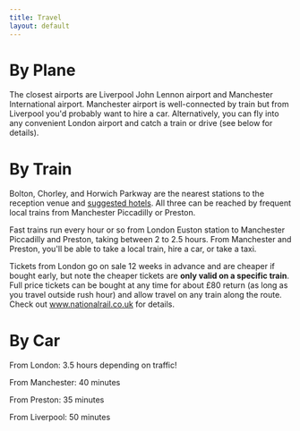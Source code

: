 ```yaml
---
title: Travel
layout: default
---
```


# By Plane

The closest airports are Liverpool John Lennon airport and Manchester International airport. Manchester airport is well-connected by train but from Liverpool you'd probably want to hire a car. Alternatively, you can fly into any convenient London airport and catch a train or drive (see below for details).

# By Train

Bolton, Chorley, and Horwich Parkway are the nearest stations to the reception venue and <a href="{{ site.baseurl }}/accommodation.html">suggested hotels</a>. All three can be reached by frequent local trains from Manchester Piccadilly or Preston.

Fast trains run every hour or so from London Euston station to Manchester Piccadilly and Preston, taking between 2 to 2.5 hours. From Manchester and Preston, you'll be able to take a local train, hire a car, or take a taxi. 

Tickets from London go on sale 12 weeks in advance and are cheaper if bought early, but note the cheaper tickets are **only valid on a specific train**. Full price tickets can be bought at any time for about £80 return (as long as you travel outside rush hour) and allow travel on any train along the route. Check out <a href="http://www.nationalrail.co.uk/">www.nationalrail.co.uk</a> for details.

# By Car

From London: 3.5 hours depending on traffic!

From Manchester: 40 minutes

From Preston: 35 minutes

From Liverpool: 50 minutes